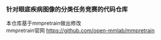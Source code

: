 ### 针对眼底疾病图像的分类任务竞赛的代码仓库
本仓库基于mmpretrain做出修改  
mmpretrain官网
https://github.com/open-mmlab/mmpretrain